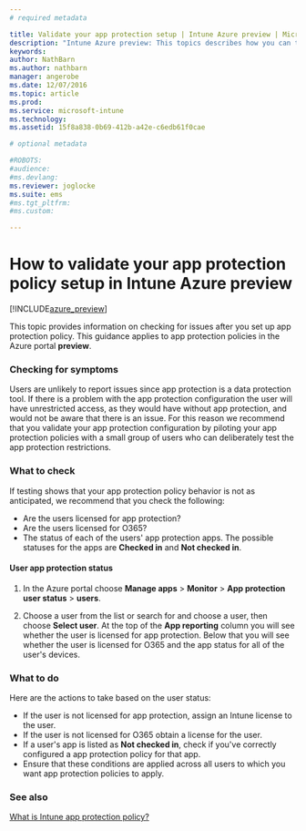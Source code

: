 ```yaml
---
# required metadata

title: Validate your app protection setup | Intune Azure preview | Microsoft Docs
description: "Intune Azure preview: This topics describes how you can test and validate if your app protection policy is set up correctly and working as expected."
keywords:
author: NathBarnms.author: nathbarnmanager: angerobe
ms.date: 12/07/2016
ms.topic: article
ms.prod:
ms.service: microsoft-intune
ms.technology:
ms.assetid: 15f8a838-0b69-412b-a42e-c6edb61f0cae

# optional metadata

#ROBOTS:
#audience:
#ms.devlang:
ms.reviewer: joglocke
ms.suite: ems
#ms.tgt_pltfrm:
#ms.custom:

---
```


# How to validate your app protection policy setup in Intune Azure preview

[!INCLUDE[azure_preview](../includes/azure_preview.md)]


This topic provides information on checking for issues after you set up app protection policy. This guidance applies to app protection policies in the Azure portal **preview**.

### Checking for symptoms
Users are unlikely to report issues since app protection is a data protection tool. If there is a problem with the app protection configuration the user will have unrestricted access, as they would have without app protection, and would not be aware that there is an issue. For this reason we recommend that you validate your app protection configuration by piloting your app protection policies with a small group of users who can deliberately test the app protection restrictions.


### What to check

If testing shows that your app protection policy behavior is not as anticipated, we recommend that you check the following:

- Are the users licensed for app protection?
- Are the users licensed for O365?
- The status of each of the users' app protection apps. The possible statuses for the apps are **Checked in** and **Not checked in**.

#### User app protection status
1. In the Azure portal choose **Manage apps** > **Monitor** >  **App protection user status** > **users**.

2. Choose a user from the list or search for and choose a user, then choose **Select user**. At the top of the **App reporting** column you will see whether the user is licensed for app protection. Below that you will see whether the user is licensed for O365 and the app status for all of the user's devices.



### What to do
Here are the actions to take based on the user status:

- If the user is not licensed for app protection, assign an Intune license to the user.
- If the user is not licensed for O365 obtain a license for the user.
- If a user's app is listed as **Not checked in**, check if you've correctly configured a app protection policy for that app.
- Ensure that these conditions are applied across all users to which you want app protection policies to apply.

### See also

[What is Intune app protection policy?](app-protection-policies.md)
